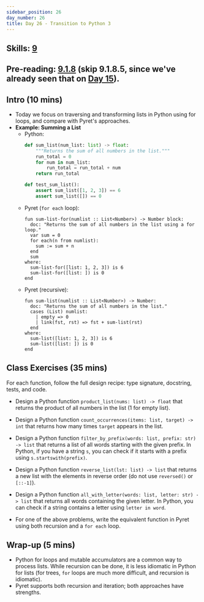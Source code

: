 ```yaml
---
sidebar_position: 26
day_number: 26
title: Day 26 - Transition to Python 3
---
```


## Skills: [9](/skills/#(9))

## Pre-reading: [9.1.8]({{DCIC_DOMAIN}}/intro-python.html#(part._python-traverse-lists)) (skip 9.1.8.5, since we've already seen that on [Day 15](/days/14)).

## Intro (10 mins)
- Today we focus on traversing and transforming lists in Python using for loops, and compare with Pyret's approaches.
- **Example: Summing a List**
  - Python:
    ```python
    def sum_list(num_list: list) -> float:
        """Returns the sum of all numbers in the list."""
        run_total = 0
        for num in num_list:
            run_total = run_total + num
        return run_total

    def test_sum_list():
        assert sum_list([1, 2, 3]) == 6
        assert sum_list([]) == 0
    ```
  - Pyret (`for each` loop):
    ```pyret
    fun sum-list-for(numlist :: List<Number>) -> Number block:
      doc: "Returns the sum of all numbers in the list using a for loop."
      var sum = 0
      for each(n from numlist):
        sum := sum + n
      end
      sum
    where:
      sum-list-for([list: 1, 2, 3]) is 6
      sum-list-for([list: ]) is 0
    end
    ```
  - Pyret (recursive):
    ```pyret
    fun sum-list(numlist :: List<Number>) -> Number:
      doc: "Returns the sum of all numbers in the list."
      cases (List) numlist:
        | empty => 0
        | link(fst, rst) => fst + sum-list(rst)
      end
    where:
      sum-list([list: 1, 2, 3]) is 6
      sum-list([list: ]) is 0
    end
    ```

## Class Exercises (35 mins)
For each function, follow the full design recipe: type signature, docstring, tests, and code.

- Design a Python function `product_list(nums: list) -> float` that returns the product of all numbers in the list (1 for empty list).

- Design a Python function `count_occurrences(items: list, target) -> int` that returns how many times `target` appears in the list.

- Design a Python function `filter_by_prefix(words: list, prefix: str) -> list` that returns a list of all words starting with the given prefix. In Python, if you have a string `s`, you can check if it starts with a prefix using `s.startswith(prefix)`.

- Design a Python function `reverse_list(lst: list) -> list` that returns a new list with the elements in reverse order (do not use `reversed()` or `[::-1]`).

- Design a Python function `all_with_letter(words: list, letter: str) -> list` that returns all words containing the given letter. In Python, you can check if a string contains a letter using `letter in word`.

- For one of the above problems, write the equivalent function in Pyret using both recursion and a `for each` loop.


## Wrap-up (5 mins)
- Python for loops and mutable accumulators are a common way to process lists. While recursion can be done, it is less idiomatic in Python for lists (for trees, `for` loops are much more difficult, and recursion is idiomatic).
- Pyret supports both recursion and iteration; both approaches have strengths.